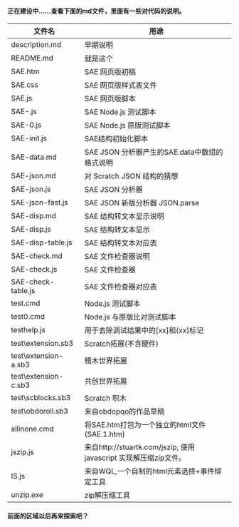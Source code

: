 #### 正在建设中……查看下面的md文件，里面有一些对代码的说明。

| 文件名               | 用途                                                              |
| -------------------- | ----------------------------------------------------------------- |
| description.md       | 早期说明                                                          |
| README.md            | 就是这个                                                          |
| SAE.htm              | SAE 网页版初稿                                                    |
| SAE.css              | SAE 网页版样式表文件                                              |
| SAE.js               | SAE 网页版脚本                                                    |
| SAE-.js              | SAE Node.js 测试脚本                                              |
| SAE-0.js             | SAE Node.js 原版测试脚本                                          |
| SAE-init.js          | SAE结构初始化脚本                                                 |
| SAE-data.md          | SAE JSON 分析器产生的SAE.data中数组的格式说明                     |
| SAE-json.md          | 对 Scratch JSON 结构的猜想                                        |
| SAE-json.js          | SAE JSON 分析器                                                   |
| SAE-json-fast.js     | SAE JSON 新版分析器 JSON.parse                                    |
| SAE-disp.md          | SAE 结构转文本显示说明                                            |
| SAE-disp.js          | SAE 结构转文本显示                                                |
| SAE-disp-table.js    | SAE 结构转文本对应表                                              |
| SAE-check.md         | SAE 文件检查器说明                                                |
| SAE-check.js         | SAE 文件检查器                                                    |
| SAE-check-table.js   | SAE 文件检查器对应表                                              |
| test.cmd             | Node.js 测试脚本                                                  |
| test0.cmd            | Node.js 与原版比对测试脚本                                        |
| testhelp.js          | 用于去除调试结果中的[xx]和(xx)标记                                |
| test\extension.sb3   | Scratch拓展(不含硬件)                                             |
| test\extension-a.sb3 | 稽木世界拓展                                                      |
| test\extension-c.sb3 | 共创世界拓展                                                      |
| test\scblocks.sb3    | Scratch 积木                                                      |
| test\obdoroll.sb3    | 来自obdopqo的作品草稿                                             |
| allinone.cmd         | 将SAE.htm打包为一个独立的html文件(SAE.1.htm)                      |
| jszip.js             | 来自http://stuartk.com/jszip, 使用 javascript 实现解压缩zip文件。 |
| IS.js                | 来自WQL,一个自制的html元素选择+事件绑定工具                       |
| unzip.exe            | zip解压缩工具                                                     |

#### 前面的区域以后再来探索吧？

